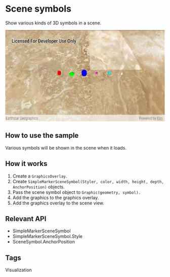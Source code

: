 # Scene symbols

Show various kinds of 3D symbols in a scene.

![Scene symbols app](scene-symbols.png)

## How to use the sample

Various symbols will be shown in the scene when it loads.

## How it works

1. Create a `GraphicsOverlay`.
1. Create `SimpleMarkerSceneSymbol(Styler, color, width, height, depth, AnchorPosition)` objects.
1. Pass the scene symbol object to `Graphic(geometry, symbol).`
1. Add the graphics to the graphics overlay.
1. Add the graphics overlay to the scene view.

## Relevant API

* SimpleMarkerSceneSymbol
* SimpleMarkerSceneSymbol.Style
* SceneSymbol.AnchorPosition

## Tags
Visualization
